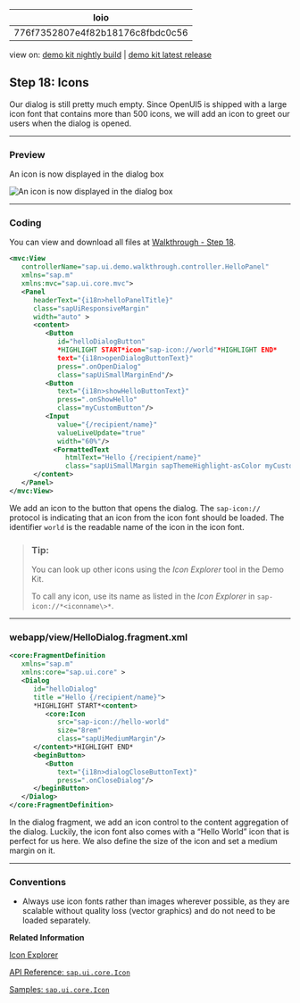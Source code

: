 <!-- loio776f7352807e4f82b18176c8fbdc0c56 -->

| loio |
| -----|
| 776f7352807e4f82b18176c8fbdc0c56 |

<div id="loio">

view on: [demo kit nightly build](https://openui5nightly.hana.ondemand.com/#/topic/776f7352807e4f82b18176c8fbdc0c56) | [demo kit latest release](https://openui5.hana.ondemand.com/#/topic/776f7352807e4f82b18176c8fbdc0c56)</div>

## Step 18: Icons

Our dialog is still pretty much empty. Since OpenUI5 is shipped with a large icon font that contains more than 500 icons, we will add an icon to greet our users when the dialog is opened.

***

### Preview

   
  
<a name="loio776f7352807e4f82b18176c8fbdc0c56__fig_r1j_pst_mr"/>An icon is now displayed in the dialog box

 ![](loiobd572998fe7245b396eab0f17e505079_HiRes.png "An icon is now displayed in the dialog box") 

***

### Coding

You can view and download all files at [Walkthrough - Step 18](https://openui5.hana.ondemand.com/explored.html#/sample/sap.m.tutorial.walkthrough.18/preview).

``` xml
<mvc:View
   controllerName="sap.ui.demo.walkthrough.controller.HelloPanel"
   xmlns="sap.m"
   xmlns:mvc="sap.ui.core.mvc">
   <Panel
      headerText="{i18n>helloPanelTitle}"
      class="sapUiResponsiveMargin"
      width="auto" >
      <content>
         <Button
            id="helloDialogButton"
            *HIGHLIGHT START*icon="sap-icon://world"*HIGHLIGHT END*
            text="{i18n>openDialogButtonText}"
            press=".onOpenDialog"
            class="sapUiSmallMarginEnd"/>
         <Button
            text="{i18n>showHelloButtonText}"
            press=".onShowHello"
            class="myCustomButton"/>
         <Input
            value="{/recipient/name}"
            valueLiveUpdate="true"
            width="60%"/>
           <FormattedText
              htmlText="Hello {/recipient/name}"
              class="sapUiSmallMargin sapThemeHighlight-asColor myCustomText"/>
      </content>
   </Panel>
</mvc:View>
```

We add an icon to the button that opens the dialog. The `sap-icon://` protocol is indicating that an icon from the icon font should be loaded. The identifier `world` is the readable name of the icon in the icon font.

> ### Tip:  
> You can look up other icons using the *Icon Explorer* tool in the Demo Kit.
> 
> To call any icon, use its name as listed in the *Icon Explorer* in `sap-icon://*<iconname\>*`.

***

### webapp/view/HelloDialog.fragment.xml

``` xml
<core:FragmentDefinition
   xmlns="sap.m"
   xmlns:core="sap.ui.core" >
   <Dialog
      id="helloDialog"
      title ="Hello {/recipient/name}">
      *HIGHLIGHT START*<content>
         <core:Icon
            src="sap-icon://hello-world"
            size="8rem"
            class="sapUiMediumMargin"/>
      </content>*HIGHLIGHT END*
      <beginButton>
         <Button
            text="{i18n>dialogCloseButtonText}"
            press=".onCloseDialog"/>
      </beginButton>
   </Dialog>
</core:FragmentDefinition>
```

In the dialog fragment, we add an icon control to the content aggregation of the dialog. Luckily, the icon font also comes with a “Hello World” icon that is perfect for us here. We also define the size of the icon and set a medium margin on it.

***

### Conventions

-   Always use icon fonts rather than images wherever possible, as they are scalable without quality loss \(vector graphics\) and do not need to be loaded separately.


**Related Information**  


[Icon Explorer](https://openui5.hana.ondemand.com/test-resources/sap/m/demokit/iconExplorer/webapp/index.html)

[API Reference: `sap.ui.core.Icon`](https://openui5.hana.ondemand.com/#docs/api/symbols/sap.ui.core.Icon.html)

[Samples: `sap.ui.core.Icon` ](https://openui5.hana.ondemand.com/explored.html#/entity/sap.ui.core.Icon/samples)

